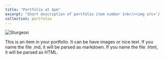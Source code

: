 ```yaml
---
title: "Portfolio at 4pm"
excerpt: "Short description of portfolio item number 1<br/><img src='/.github.io/images/sturgeon.png/'>"
collection: portfolio
---
```

![Sturgeon](/.github.io/images/sturgeon.png)

This is an item in your portfolio. It can be have images or nice text. If you name the file .md, it will be parsed as markdown. If you name the file .html, it will be parsed as HTML. 
